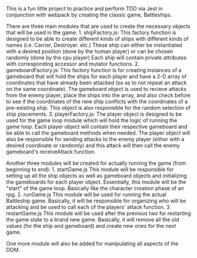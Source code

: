 This is a fun little project to practice and perform TDD via Jest in conjunction with webpack by creating the classic game, Battleships. 

There are three main modules that are used to create the necessary objects that will be used in the game:
    1. shipFactory.js:
        This factory function is designed to be able to create different kinds of ships with different kinds of names (i.e. Carrier, Destroyer. etc.)
        These ship can either be instantiated with a desired position (done by the human player) or can be chosen randomly (done by the cpu player)
        Each ship will contain private attributes with corresponding accessor and mutator functions.
    2. gameboardFactory.js:
        This factory function is for creating instances of a gameboard that will hold the ships for each player and have a 2-D array of coordinates that have
        already been attacked (so as to not repeat an attack on the same coordinate).
        The gameboard object is used to recieve attacks from the enemy player, place the ships into the array, and also check before to see if the coordinates
        of the new ship conflicts with the coordinates of a pre-existing ship.
        This object is also responsible for the random selection of ship placements.
    3. playerFactory.js: 
        The player object is designed to be used for the game loop module which will hold the logic of running the game loop.
        Each player object will contain their respective gameboard and be able to call the gameboard methods when needed.
        The player object will also be responsible for sending attacks to the enemy player (either with a desired coordinate or randomly) and this attack will
        then call the enemy gameboard's receiveAttack function.

Another three modules will be created for actually running the game (from beginning to end):
    1. startGame.js
        This module will be responsible for setting up all the ship objects as well as gameboard objects and initializing the gameboards for each player object. Essentially, this module will be the "start" of the game loop. Basically like the character creation phase of an rpg.
    2. runGame.js
        This module will be used for running the actual Battleship game. Basically, it will be responsible for organizing who will be attacking and be used to call each of the players' attack function. 
    3. restartGame.js
        This module will be used after the previous two for restarting the game state to a brand new game. Basically, it will remove all the old values (for the ship and gameboard) and create new ones for the next game.

One more module will also be added for manipulating all aspects of the DOM.